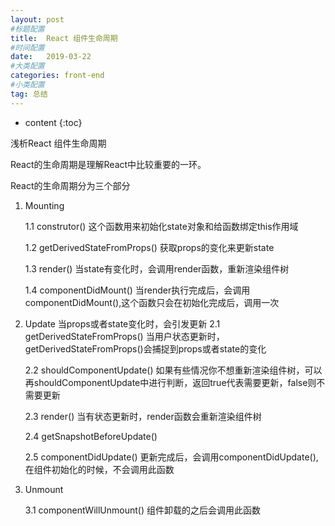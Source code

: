 ```yaml
---
layout: post
#标题配置
title:  React 组件生命周期
#时间配置
date:   2019-03-22
#大类配置
categories: front-end
#小类配置
tag: 总结
---
```


* content
{:toc}


浅析React 组件生命周期

React的生命周期是理解React中比较重要的一环。

React的生命周期分为三个部分
1. Mounting

   1.1 construtor()
   这个函数用来初始化state对象和给函数绑定this作用域

   1.2 getDerivedStateFromProps()
   获取props的变化来更新state

   1.3 render()
   当state有变化时，会调用render函数，重新渲染组件树

   1.4 componentDidMount()
   当render执行完成后，会调用componentDidMount(),这个函数只会在初始化完成后，调用一次

2. Update
   当props或者state变化时，会引发更新
   2.1 getDerivedStateFromProps()
   当用户状态更新时，getDerivedStateFromProps()会捕捉到props或者state的变化

   2.2 shouldComponentUpdate()
   如果有些情况你不想重新渲染组件树，可以再shouldComponentUpdate中进行判断，返回true代表需要更新，false则不需要更新

   2.3 render()
   当有状态更新时，render函数会重新渲染组件树

   2.4 getSnapshotBeforeUpdate()
   
   2.5 componentDidUpdate()
   更新完成后，会调用componentDidUpdate(),在组件初始化的时候，不会调用此函数

3. Unmount

   3.1 componentWillUnmount()
   组件卸载的之后会调用此函数
